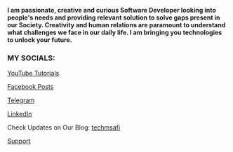**I am passionate, creative and curious Software Developer looking into people's needs and providing relevant solution to solve gaps present in our Society. Creativity and human relations are paramount to understand what challenges we face in our daily life. I am bringing you technologies to unlock your future.**



### MY SOCIALS:

[YouTube Tutorials](https://youtube.com/c/TechMsafi) 

[Facebook Posts](https://facebook.com/techmsafi)

[Telegram](https://t.me/techmsafi)

[LinkedIn](https://www.linkedin.com/in/fred-kiptui-72a0421a1) 



Check Updates on Our Blog: [techmsafi](https://techmsafi.com)

[Support](https://www.paypal.com/donate/?hosted_button_id=FCG3PGKHDLAVY)

